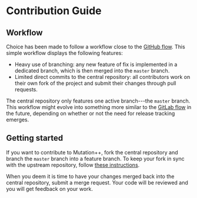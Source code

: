Contribution Guide
==================

## Workflow

Choice has been made to follow a workflow close to the [GitHub flow](https://guides.github.com/introduction/flow/index.html). This simple workflow displays the following features:

* Heavy use of branching: any new feature of fix is implemented in a dedicated branch, which is then merged into the `master` branch.
* Limited direct commits to the central repository: all contributors work on their own fork of the project and submit their changes through pull requests.

The central repository only features one active branch---the `master` branch. This workflow might evolve into something more similar to the [GitLab flow](https://about.gitlab.com/2014/09/29/gitlab-flow/) in the future, depending on whether or not the need for release tracking emerges.

## Getting started

If you want to contribute to Mutation++, fork the central repository and branch the `master` branch into a feature branch. To keep your fork in sync with the upstream repository, follow [these instructions]( https://help.github.com/articles/syncing-a-fork/).

When you deem it is time to have your changes merged back into the central repository, submit a merge request. Your code will be reviewed and you will get feedback on your work.
